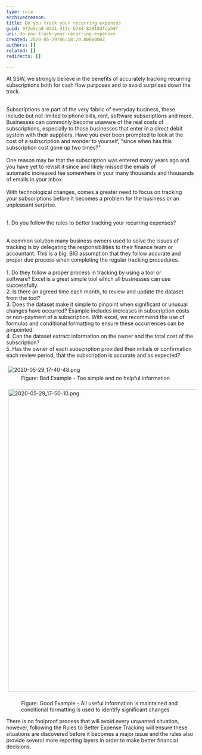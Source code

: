 ```yaml
---
type: rule
archivedreason: 
title: Do you track your recurring expenses
guid: 972e5ca8-0dd1-413c-b784-82818dfdab9f
uri: do-you-track-your-recurring-expenses
created: 2020-05-29T06:18:29.0000000Z
authors: []
related: []
redirects: []

---
```



​At SSW, we strongly believe in the benefits of accurately tracking recurring subscriptions both for cash flow purposes and to avoid surprises down the track.&#160;<div><br></div><div>Subscriptions are part of the very fabric of everyday business, these include but not limited to phone bills, rent, software subscriptions and more. Businesses can commonly become unaware of the real costs of subscriptions, especially to those businesses that enter in a direct debit system with their suppliers. Have you ever been prompted to look at the cost of a subscription and wonder to yourself, &quot;since when has this subscription cost gone up two times?&quot;&#160;</div><div><br></div><div>One reason may be that the subscription was entered many years ago and you have yet to revisit it since and likely missed the emails of automatic&#160;increased fee somewhere in your many thousands and thousands of emails in your inbox.<br></div><div><br></div><div>With technological changes, comes a greater need to focus on tracking your&#160;subscriptions before it becomes a problem for the business or an unpleasant surprise.<br><br></div><p class="ssw15-rteElement-CodeArea">1. Do you follow&#160;the rules to ​better tracking your recurring expenses?<br></p><div><br>​A common solution many business owners used to solve the issues of tracking is by&#160;delegating&#160;the responsibilities to their finance team or accountant. This is a big, BIG assumption that they follow accurate and proper due process when completing the regular&#160;tracking procedures.&#160;<br></div><div><br></div><div>1. Do they follow a proper process in tracking&#160;​by using a tool or software?&#160;Excel is a great simple tool which&#160;all businesses can use successfully.<br></div><div>2. Is there an agreed time each month, to review and update the dataset from the tool? <br></div><div>3. Does the dataset make it simple to pinpoint when significant or unusual changes have&#160;occurred?&#160;Example includes increases in subscription costs or non-payment of a subscription.&#160;With excel, we recommend the use of formulas and conditional formatting to ensure these occurrences&#160;can be pinpointed.<br></div><div>4. Can the dataset extract information on the owner&#160;and the total cost&#160;of the subscription?<br>5. Has the owner of each subscription provided their initials or confirmation each review period, that the subscription is accurate and as expected?<br></div><div><br></div><div><img src="/SiteAssets/rules-to-better-expense-tracking/2020-05-29_17-40-48.png" alt="2020-05-29_17-40-48.png" style="margin&#58;5px;" /><br></div><dd class="ssw15-rteElement-FigureBad">​​Figure&#58;&#160;Bad Example - Too simple and no helpful information<br></dd><div><br></div><div><img src="/SiteAssets/rules-to-better-expense-tracking/2020-05-29_17-50-10.png" alt="2020-05-29_17-50-10.png" style="margin&#58;5px;width&#58;808px;" /><br><br></div><dd class="ssw15-rteElement-FigureGood">​​​Figure&#58;&#160;Good Example - All useful information is maintained and conditional formatting is used to identify&#160;significant changes <br></dd><p class="ssw15-rteElement-P">​There is no foolproof process that will avoid every unwanted situation, however, following the Rules to Better Expense Tracking will ensure these situations are discovered before it becomes a major issue and the rules&#160;also provide&#160;several more reporting layers in order&#160;to make better financial decisions.<br></p><div><br></div>
<br><excerpt class='endintro'></excerpt><br>



